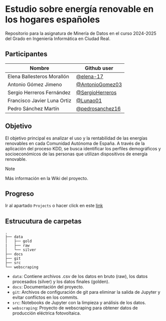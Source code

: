 # Estudio sobre energía renovable en los hogares españoles

Repositorio para la asignatura de Minería de Datos en el curso 2024-2025 del Grado en Ingeniería Informática en Ciudad Real.

## Participantes

| Nombre                          | Github user                                        |
|---------------------------------|----------------------------------------------------|
| Elena Ballesteros Morallón      | [@elena-17](https://github.com/elena-17)
| Antonio Gómez Jimeno            | [@AntonioGomez03](https://github.com/AntonioGomez03)
| Sergio Herreros Fernández       | [@SergioHerreros](https://github.com/SERGI0HERREROS)
| Francisco Javier Luna Ortiz     | [@Lunao01](https://github.com/Lunao01)
| Pedro Sánchez Martín            | [@pedrosanchez16](https://github.com/pedrosanchez16)

## Objetivo

El objetivo principal es analizar el uso y la rentabilidad de las energías renovables en cada Comunidad Autónoma de España. A través de la aplicación del proceso KDD, se busca identificar los perfiles demográficos y socioeconómicos de las personas que utilizan dispositivos de energía renovable.
> [!NOTE]  
> Más información en la Wiki del proyecto.

## Progreso

Ir al apartado `Projects` o hacer click en este [link](https://github.com/users/elena-17/projects/2)

## Estrucutura de carpetas

```
.
├── data
│   ├── gold
|   ├── raw
│   └── silver
├── docs
├── git
├── src
└── webscraping
```

* `data`: Contiene archivos .csv de los datos en bruto (raw), los datos procesados (silver) y los datos finales (golden).
* `docs`: Documentación del proyecto.
* `git`: Archivos de configuración de git para eliminar la salida de Jupyter y evitar conflictos en los commits.
* `src`: Notebooks de Jupyter con la limpieza y análisis de los datos.
* `webscraping`: Proyecto de webscraping para obtener datos de producción eléctrica fotovoltaica.

